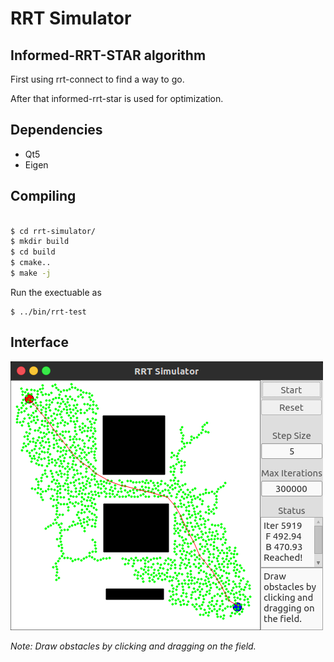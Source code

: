 # RRT Simulator

## Informed-RRT-STAR algorithm

First using rrt-connect to find a way to go. 

After that informed-rrt-star is used for optimization.

## Dependencies
* Qt5
* Eigen

## Compiling
```bash

$ cd rrt-simulator/
$ mkdir build
$ cd build
$ cmake..
$ make -j

```
Run the exectuable as
```
$ ../bin/rrt-test
```
## Interface

![RRT Simulator](imgs/rrt-sim.png)

*Note: Draw obstacles by clicking and dragging on the field.*
